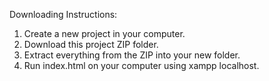 Downloading Instructions:
1. Create a new project in your computer.
2. Download this project ZIP folder.
3. Extract everything from the ZIP into your new folder.
4. Run index.html on your computer using xampp localhost.
